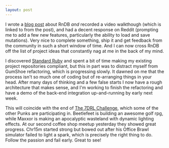 ```yaml
---
layout: post
---
```


I wrote a
[blog post](https://medium.com/the-magic-pantry/the-case-of-the-fake-database-7bde487213a3)
about RnDB _and_ recorded a video walkthough (which is linked to from the post),
and had a decent response on Reddit (prompting me to add a few new features,
particularly the ability to load and save mutations). Very nice to complete
something, ship it and get feedback from the community in such a short window of
time. And I can now cross RnDB off the list of project ideas that constantly nag
at me in the back of my mind.

I discovered
[Standard Ruby](https://blog.testdouble.com/posts/2021-03-04-announcing-standard-ruby-1.0/)
and spent a bit of time making my existing project repositories compliant, but
this in part was to distract myself from GumShoe refactoring, which is
progressing slowly. It dawned on me that the process isn't so much one of coding
but of re-arranging things in your head. After many days of thinking and a few
false starts I now have a rough architecture that makes sense, and I'm working
to finish the refactoring and have a demo of the back-end integration
up-and-running by early next week.

This will coincide with the end of
[The 7DRL Challenge](https://7drl.com/),
which some of the other Punks are participating in. Beetlefeet is building an
awesome golf rpg, while Maxxor is making an apocalyptic wasteland with dynamic
lighting effects. At our second coffee shop meetup yesterday they showed great
progress. Chr15m started strong but bowed out after his Office Brawl simulator
failed to light a spark, which is precisely the right thing to do. Follow the
passion and fail early. Great to see!

